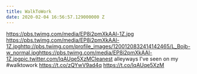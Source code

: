 ```yaml
---
title: WalkToWork
date: 2020-02-04 16:56:57.129000000 Z
---
```


 https://pbs.twimg.com/media/EP8i2pmXkAAl-1Z.jpg https://pbs.twimg.com/media/EP8i2pmXkAAl-1Z.jpghttp://pbs.twimg.com/profile_images/1200120832414142465/L_Bojb-w_normal.jpghttps://pbs.twimg.com/media/EP8i2pmXkAAl-1Z.jpgpic.twitter.com/lqAUqe5XzMCleanest alleyways I've seen on my #walktowork https://t.co/zQYwV9ad4q https://t.co/lqAUqe5XzM